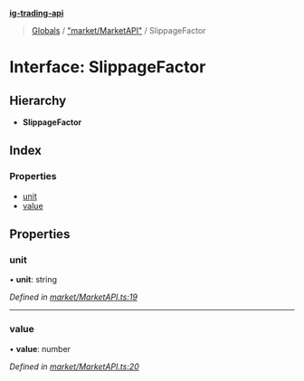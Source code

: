 **[ig-trading-api](../README.md)**

> [Globals](../globals.md) / ["market/MarketAPI"](../modules/_market_marketapi_.md) / SlippageFactor

# Interface: SlippageFactor

## Hierarchy

* **SlippageFactor**

## Index

### Properties

* [unit](_market_marketapi_.slippagefactor.md#unit)
* [value](_market_marketapi_.slippagefactor.md#value)

## Properties

### unit

•  **unit**: string

*Defined in [market/MarketAPI.ts:19](https://github.com/bennycode/ig-trading-api/blob/3c6eaee/src/market/MarketAPI.ts#L19)*

___

### value

•  **value**: number

*Defined in [market/MarketAPI.ts:20](https://github.com/bennycode/ig-trading-api/blob/3c6eaee/src/market/MarketAPI.ts#L20)*
